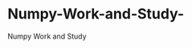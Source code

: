   # Numpy-Work-and-Study-
Numpy Work and Study 
                
                
              
                                  
                                    
                                                                                               
                                                                                                               
                                 
                                                        
                                                                  
                                          
                                                                                                                                                 
                                                                                                        
                                                                                                                                                    
                                    
                                                                                             
                                              
                         
